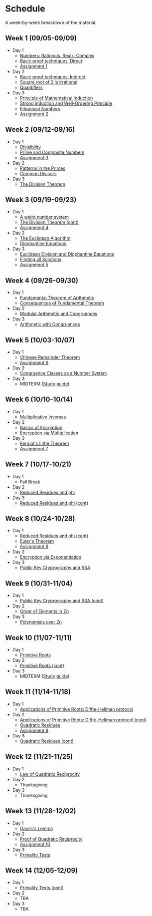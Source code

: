 # Schedule

A week-by-week breakdown of the material.

## Week  1 (09/05-09/09)

- Day 1
    - [Numbers: Rationals, Reals, Complex](notes/numbers_intro.md)
    - [Basic proof techniques: Direct](notes/proofs_basic.md)
    - [Assignment 1](assignments/1.md)
- Day 2
    - [Basic proof techniques: Indirect](notes/proofs_basic.md)
    - [Square root of 2 is irrational](notes/irrationality_of_sqrt2.md)
    - [Quantifiers](notes/proofs_quantifiers.md)
- Day 3
    - [Principle of Mathematical Induction](notes/proofs_induction.md)
    - [Strong induction and Well-Ordering Principle](notes/proofs_induction_other.md)
    - [Fibonnaci Numbers](notes/numbers_fibonacci.md)
    - [Assignment 2](assignments/2.md)

## Week  2 (09/12-09/16)

- Day 1
    - [Divisibility](notes/numbers_divisibility.md)
    - [Prime and Composite Numbers](notes/primes_intro.md)
    - [Assignment 3](assignments/3.md)
- Day 2
    - [Patterns in the Primes](notes/primes_patterns.md)
    - [Common Divisors](notes/numbers_gcd.md)
- Day 3
    - [The Division Theorem](notes/numbers_division_theorem.md)

## Week  3 (09/19-09/23)

- Day 1
    - [A weird number system](notes/weird_number_system.md)
    - [The Division Theorem (cont)](notes/numbers_division_theorem.md)
    - [Assignment 4](assignments/4.md)
- Day 2
    - [The Euclidean Algorithm](notes/numbers_euclidean_algorithm.md)
    - [Diophantine Equations](notes/equations_diophantine_intro.md)
- Day 3
    - [Euclidean Division and Diophantine Equations](notes/equations_diophantine_and_euclidean.md)
    - [Finding all Solutions](notes/equations_diophantine_all_solutions.md)
    - [Assignment 5](assignments/5.md)

## Week  4 (09/26-09/30)

- Day 1
    - [Fundamental Theorem of Arithmetic](notes/numbers_fundamental_theorem.md)
    - [Consequences of Fundamental Theorem](notes/numbers_fta_consequences.md)
- Day 2
    - [Modular Arithmetic and Congruences](notes/congruence_intro.md)
- Day 3
    - [Arithmetic with Congruences](notes/congruence_arithmetic.md)

## Week  5 (10/03-10/07)

- Day 1
    - [Chinese Remainder Theorem](notes/congruence_chinese_remainder.md)
    - [Assignment 6](assignments/6.md)
- Day 2
    - [Congruence Classes as a Number System](notes/congruence_system.md)
- Day 3
    - MIDTERM ([Study guide](notes/studyGuide1.md))

## Week  6 (10/10-10/14)

- Day 1
    - [Multiplicative Inverses](notes/congruence_multiplicative_inverses.md)
- Day 2
    - [Basics of Encryption](notes/encryption_basic.md)
    - [Encryption via Multiplication](notes/encryption_mult.md)
- Day 3
    - [Fermat's Little Theorem](notes/congruence_fermats.md)
    - [Assignment 7](assignments/7.md)

## Week  7 (10/17-10/21)

- Day 1
    - Fall Break
- Day 2
    - [Reduced Residues and phi](notes/residues_basic.md)
- Day 3
    - [Reduced Residues and phi (cont)](notes/residues_basic.md)

## Week  8 (10/24-10/28)

- Day 1
    - [Reduced Residues and phi (cont)](notes/residues_basic.md)
    - [Euler's Theorem](notes/residues_eulers_theorem.md)
    - [Assignment 8](assignments/8.md)
- Day 2
    - [Encryption via Exponentiation](notes/encryption_exponentiation.md)
- Day 3
    - [Public Key Cryprography and RSA](notes/encryption_rsa.md)

## Week  9 (10/31-11/04)

- Day 1
    - [Public Key Cryprography and RSA (cont)](notes/encryption_rsa.md)
- Day 2
    - [Order of Elements in Zn](notes/residues_order.md)
- Day 3
    - [Polynomials over Zn](notes/residues_polynomials.md)

## Week 10 (11/07-11/11)

- Day 1
    - [Primitive Roots](notes/residues_primitive_roots.md)
- Day 2
    - [Primitive Roots (cont)](notes/residues_primitive_roots.md)
- Day 3
    - MIDTERM ([Study guide](notes/studyGuide2.md))

## Week 11 (11/14-11/18)

- Day 1
    - [Applications of Primitive Roots: Diffie-Hellman protocol](notes/encryption_diffie_hellman.md)
- Day 2
    - [Applications of Primitive Roots: Diffie-Hellman protocol (cont)](notes/encryption_diffie_hellman.md)
    - [Quadratic Residues](notes/residues_quadratic.md)
    - [Assignment 9](assignments/9.md)
- Day 3
    - [Quadratic Residues (cont)](notes/residues_quadratic.md)

## Week 12 (11/21-11/25)

- Day 1
    - [Law of Quadratic Reciprocity](notes/residues_reciprocity.md)
- Day 2
    - Thanksgiving
- Day 3
    - Thanksgiving

## Week 13 (11/28-12/02)

- Day 1
    - [Gauss's Lemma](notes/residues_reciprocity.md)
- Day 2
    - [Proof of Quadratic Reciprocity](notes/residues_reciprocity_proof.md)
    - [Assignment 10](assignments/10.md)
- Day 3
    - [Primality Tests](notes/primes_testing.md)

## Week 14 (12/05-12/09)

- Day 1
    - [Primality Tests (cont)](notes/primes_testing.md)
- Day 2
    - TBA
- Day 3
    - TBA
